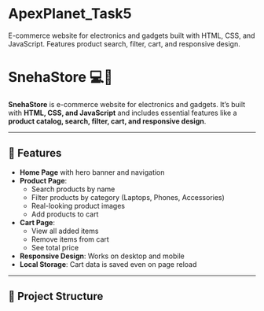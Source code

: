 # ApexPlanet_Task5
E-commerce website for electronics and gadgets built with HTML, CSS, and JavaScript. Features product search, filter, cart, and responsive design.
# SnehaStore 💻🛒

**SnehaStore** is e-commerce website for electronics and gadgets. It’s built with **HTML, CSS, and JavaScript** and includes essential features like a **product catalog, search, filter, cart, and responsive design**.

---

## 🔹 Features

- **Home Page** with hero banner and navigation
- **Product Page**:
  - Search products by name
  - Filter products by category (Laptops, Phones, Accessories)
  - Real-looking product images
  - Add products to cart
- **Cart Page**:
  - View all added items
  - Remove items from cart
  - See total price
- **Responsive Design**: Works on desktop and mobile
- **Local Storage**: Cart data is saved even on page reload

---

## 🔹 Project Structure

